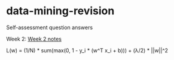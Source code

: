 # data-mining-revision
Self-assessment question answers 

Week 2: [Week 2 notes](asses.md)

L(w) = (1/N) * sum(max(0, 1 - y_i * (w^T x_i + b))) + (λ/2) * ||w||^2
